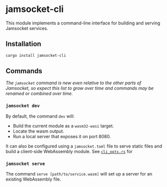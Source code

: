 # jamsocket-cli

This module implements a command-line interface for building and serving Jamsocket
services.

## Installation

```bash
cargo install jamsocket-cli
```

## Commands

*The `jamsocket` command is new even relative to the other parts of Jamsocket, so
expect this list to grow over time and commands may be renamed or combined over time.*

### `jamsocket dev`

By default, the command `dev` will:
- Build the current module as a `wasm32-wasi` target.
- Locate the wasm output.
- Run a local server that exposes it on port 8080.

It can also be configured using a `jamsocket.toml` file to serve static files
and build a client-side WebAssembly module. See [`cli_opts.rs`](src/cli_opts.rs)
for 

### `jamsocket serve`

The command `serve [path/to/service.wasm]` will set up a server for an existing 
WebAssembly file.
